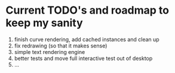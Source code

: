 
Current TODO's and roadmap to keep my sanity
============================================

1. finish curve rendering, add cached instances and clean up
2. fix redrawing (so that it makes sense)
3. simple text rendering engine
4. better tests and move full interactive test out of desktop
5. ...
